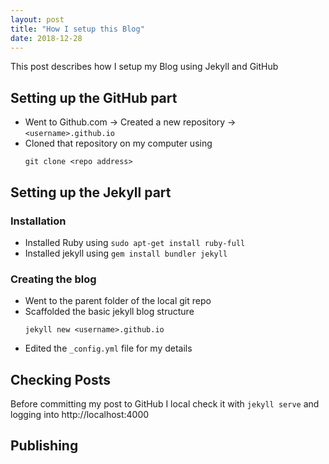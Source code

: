 ```yaml
---
layout: post
title: "How I setup this Blog"
date: 2018-12-28
---
```


This post describes how I setup my Blog using Jekyll and GitHub

## Setting up the GitHub part
- Went to Github.com &rarr; Created a new repository &rarr; `<username>.github.io`
- Cloned that repository on my computer using 
    ```
    git clone <repo address>
    ```

## Setting up the Jekyll part
### Installation
- Installed Ruby using ```sudo apt-get install ruby-full```
- Installed jekyll using ```gem install bundler jekyll```

### Creating the blog
- Went to the parent folder of the local git repo
- Scaffolded the basic jekyll blog structure
    ```
    jekyll new <username>.github.io
    ```
- Edited the `_config.yml` file for my details

## Checking Posts
Before committing my post to GitHub I local check it with `jekyll serve` and logging into http://localhost:4000

## Publishing